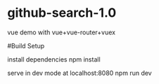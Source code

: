 # github-search-1.0
vue demo with vue+vue-router+vuex

#Build Setup

install dependencies
npm install

serve in dev mode at localhost:8080
npm run dev


